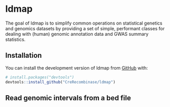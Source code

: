
<!-- README.md is generated from README.Rmd. Please edit that file -->

# ldmap

<!-- badges: start -->

<!-- badges: end -->

The goal of ldmap is to simplify common operations on statistical
genetics and genomics datasets by providing a set of simple, performant
classes for dealing with (human) genomic annotation data and GWAS
summary statistics.

## Installation

<!-- You can install the released version of ldmap from [CRAN](https://CRAN.R-project.org) with: -->

<!-- ``` r -->

<!-- install.packages("ldmap") -->

<!-- ``` -->

You can install the development version of ldmap from
[GitHub](https://github.com/) with:

``` r
# install.packages("devtools")
devtools::install_github("CreRecombinase/ldmap")
```

## Read genomic intervals from a bed file

```r



```



<!-- ```{r example} -->

<!-- library(ggplot2) -->

<!-- library(patchwork) -->

<!-- p1 <- ggplot(mtcars) + geom_point(aes(mpg, disp))+ylab("short label") -->

<!-- p2 <- ggplot(mtcars) + geom_boxplot(aes(gear, disp, group = gear))+ylab("really really\nreally long\nlabel ") -->

<!-- p1 +theme(axis.title.y = element_text(vjust=1,debug=TRUE))+ p2+theme(axis.title.y = element_text(vjust=0,debug=TRUE))+plot_layout(ncol=1,guides = "keep",) -->

<!-- ## basic example code -->

<!-- ``` -->

<!-- ```{r} -->

<!-- p1 + p2+plot_layout(ncol=1,guides = "keep")&theme(axis.text.y = element_text(hjust=1)) -->

<!-- ``` -->
